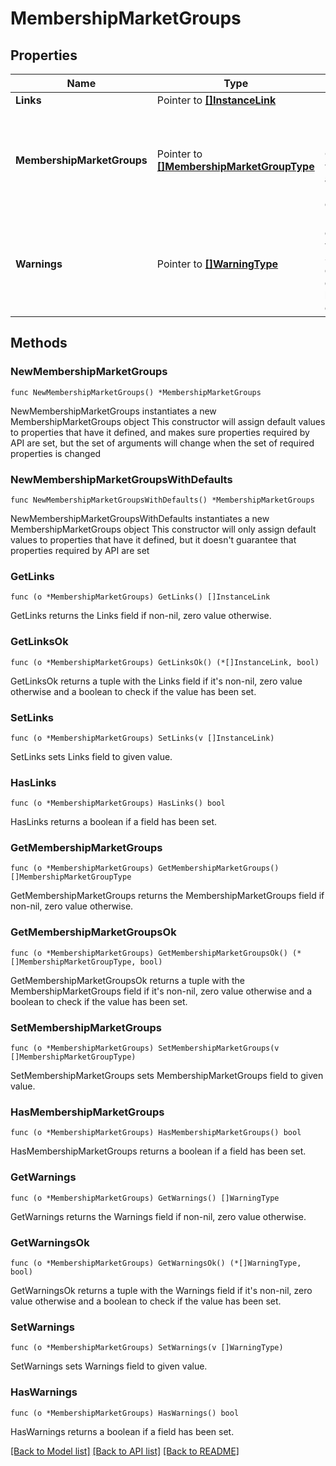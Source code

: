 # MembershipMarketGroups

## Properties

Name | Type | Description | Notes
------------ | ------------- | ------------- | -------------
**Links** | Pointer to [**[]InstanceLink**](InstanceLink.md) |  | [optional] 
**MembershipMarketGroups** | Pointer to [**[]MembershipMarketGroupType**](MembershipMarketGroupType.md) | Details for Membership Market Group along with associated Market codes. | [optional] 
**Warnings** | Pointer to [**[]WarningType**](WarningType.md) | Used in conjunction with the Success element to define a business error. | [optional] 

## Methods

### NewMembershipMarketGroups

`func NewMembershipMarketGroups() *MembershipMarketGroups`

NewMembershipMarketGroups instantiates a new MembershipMarketGroups object
This constructor will assign default values to properties that have it defined,
and makes sure properties required by API are set, but the set of arguments
will change when the set of required properties is changed

### NewMembershipMarketGroupsWithDefaults

`func NewMembershipMarketGroupsWithDefaults() *MembershipMarketGroups`

NewMembershipMarketGroupsWithDefaults instantiates a new MembershipMarketGroups object
This constructor will only assign default values to properties that have it defined,
but it doesn't guarantee that properties required by API are set

### GetLinks

`func (o *MembershipMarketGroups) GetLinks() []InstanceLink`

GetLinks returns the Links field if non-nil, zero value otherwise.

### GetLinksOk

`func (o *MembershipMarketGroups) GetLinksOk() (*[]InstanceLink, bool)`

GetLinksOk returns a tuple with the Links field if it's non-nil, zero value otherwise
and a boolean to check if the value has been set.

### SetLinks

`func (o *MembershipMarketGroups) SetLinks(v []InstanceLink)`

SetLinks sets Links field to given value.

### HasLinks

`func (o *MembershipMarketGroups) HasLinks() bool`

HasLinks returns a boolean if a field has been set.

### GetMembershipMarketGroups

`func (o *MembershipMarketGroups) GetMembershipMarketGroups() []MembershipMarketGroupType`

GetMembershipMarketGroups returns the MembershipMarketGroups field if non-nil, zero value otherwise.

### GetMembershipMarketGroupsOk

`func (o *MembershipMarketGroups) GetMembershipMarketGroupsOk() (*[]MembershipMarketGroupType, bool)`

GetMembershipMarketGroupsOk returns a tuple with the MembershipMarketGroups field if it's non-nil, zero value otherwise
and a boolean to check if the value has been set.

### SetMembershipMarketGroups

`func (o *MembershipMarketGroups) SetMembershipMarketGroups(v []MembershipMarketGroupType)`

SetMembershipMarketGroups sets MembershipMarketGroups field to given value.

### HasMembershipMarketGroups

`func (o *MembershipMarketGroups) HasMembershipMarketGroups() bool`

HasMembershipMarketGroups returns a boolean if a field has been set.

### GetWarnings

`func (o *MembershipMarketGroups) GetWarnings() []WarningType`

GetWarnings returns the Warnings field if non-nil, zero value otherwise.

### GetWarningsOk

`func (o *MembershipMarketGroups) GetWarningsOk() (*[]WarningType, bool)`

GetWarningsOk returns a tuple with the Warnings field if it's non-nil, zero value otherwise
and a boolean to check if the value has been set.

### SetWarnings

`func (o *MembershipMarketGroups) SetWarnings(v []WarningType)`

SetWarnings sets Warnings field to given value.

### HasWarnings

`func (o *MembershipMarketGroups) HasWarnings() bool`

HasWarnings returns a boolean if a field has been set.


[[Back to Model list]](../README.md#documentation-for-models) [[Back to API list]](../README.md#documentation-for-api-endpoints) [[Back to README]](../README.md)


